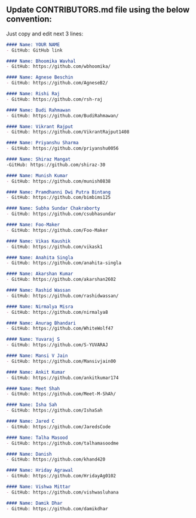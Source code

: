 ## Update CONTRIBUTORS.md file using the below convention:

Just copy and edit next 3 lines:
```markdown
#### Name: YOUR NAME
- GitHub: GitHub link
```

```markdown
#### Name: Bhoomika Wavhal 
- GitHub: https://github.com/wbhoomika/
```

```markdown
#### Name: Agnese Beschin
- GitHub: https://github.com/AgneseB2/
```

```markdown
#### Name: Rishi Raj
- GitHub: https://github.com/rsh-raj
```

```markdown
#### Name: Budi Rahmawan
- GitHub: https://github.com/BudiRahmawan/
```

```markdown
#### Name: Vikrant Rajput
- GitHub: https://github.com/VikrantRajput1408
```

```markdown
#### Name: Priyanshu Sharma
- GitHub: https://github.com/priyanshu0056
```

```markdown
#### Name: Shiraz Mangat
-GitHub: https://github.com/shiraz-30
```

```markdown
#### Name: Munish Kumar
- GitHub: https://github.com/munish0838
```

```markdown
#### Name: Pramdhanni Dwi Putra Bintang
- GitHub: https://github.com/bimbims125
```

```markdown
#### Name: Subha Sundar Chakraborty
- GitHub: https://github.com/csubhasundar
```

```markdown
#### Name: Foo-Maker
- GitHub: https://github.com/Foo-Maker
```

```markdown
#### Name: Vikas Kaushik
- GitHub: https://github.com/vikask1
```

```markdown
#### Name: Anahita Singla
- GitHub: https://github.com/anahita-singla
```

```markdown
#### Name: Akarshan Kumar
- GitHub: https://github.com/akarshan2602
```

```markdown
#### Name: Rashid Wassan
- GitHub: https://github.com/rashidwassan/
```

```markdown
#### Name: Nirmalya Misra
- GitHub: https://github.com/nirmalya8
```

```markdown
#### Name: Anurag Bhandari
- GitHub: https://github.com/WhiteWolf47

```

```markdown
#### Name: Yuvaraj S
- GitHub: https://github.com/S-YUVARAJ
```

```markdown
#### Name: Mansi V Jain
- GitHub: https://github.com/Mansivjain00
```

```markdown
#### Name: Ankit Kumar
- GitHub: https://github.com/ankitkumar174
```

```markdown
#### Name: Meet Shah
- GitHub: https://github.com/Meet-M-ShAh/
```

```markdown
#### Name: Isha Sah
- GitHub: https://github.com/IshaSah
```

```markdown
#### Name: Jared C
- GitHub: https://github.com/JaredsCode
```

```markdown
#### Name: Talha Masood
- GitHub: https://github.com/talhamasoodme
```

```markdown
#### Name: Danish
- GitHub: https://github.com/khand420
```


```markdown
#### Name: Hriday Agrawal
- GitHub: https://github.com/HridayAg0102
```

```markdown
#### Name: Vishwa Mittar 
- GitHub: https://github.com/vishwasluhana
```
```markdown
#### Name: Damik Dhar 
- GitHub: https://github.com/damikdhar
```


